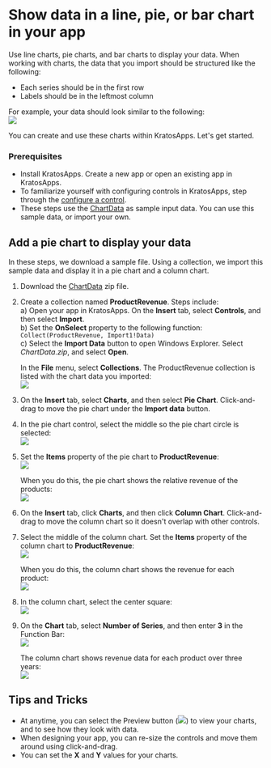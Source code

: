 <properties
	pageTitle="Create and add line charts, pie charts, and bar charts in KratosApps | Microsoft Azure"
	description="Create collections and add columns to existing collections"
	services=""
	documentationCenter=""
	authors="MandiOhlinger"
	manager="dwrede"
	editor=""/>

<tags
   ms.service="na"
   ms.devlang="na"
   ms.topic="article"
   ms.tgt_pltfrm="na"
   ms.workload="na" 
   ms.date="10/12/2015"
   ms.author="mandia"/>

# Show data in a line, pie, or bar chart in your app
Use line charts, pie charts, and bar charts to display your data. When working with charts, the data that you import should be structured like the following:

- Each series should be in the first row
- Labels should be in the leftmost column


For example, your data should look similar to the following:  
![][9]

You can create and use these charts within KratosApps. Let's get started.

### Prerequisites
- Install KratosApps. Create a new app or open an existing app in KratosApps.
- To familiarize yourself with configuring controls in KratosApps, step through the [configure a control](get-started-test-drive.md#configure-a-control).
- These steps use the [ChartData](https://gallery.technet.microsoft.com/Sample-data-for-Show-a-set-5933d4c7) as sample input data. You can use this sample data, or import your own.

## Add a pie chart to display your data
In these steps, we download a sample file. Using a collection, we import this sample data and display it in a pie chart and a column chart.

1. Download the [ChartData](https://gallery.technet.microsoft.com/Sample-data-for-Show-a-set-5933d4c7) zip file.
2. Create a collection named **ProductRevenue**. Steps include:  
	a) Open your app in KratosApps. On the **Insert** tab, select **Controls**, and then select **Import**.  
	b) Set the **OnSelect** property to the following function:  
```Collect(ProductRevenue, Import1!Data)```  
	c) Select the **Import Data** button to open Windows Explorer. Select *ChartData.zip*, and select **Open**.  

	In the **File** menu, select **Collections**. The ProductRevenue collection is listed with the chart data you imported:    
![][1]  


3. On the **Insert** tab, select **Charts**, and then select **Pie Chart**. Click-and-drag to move the pie chart under the **Import data** button. 
4. In the pie chart control, select the middle so the pie chart circle is selected:   
![][10]  
5. Set the **Items** property of the pie chart to **ProductRevenue**:  
![][2]  

	When you do this, the pie chart shows the relative revenue of the products:  
![][3]  
6. On the **Insert** tab, click **Charts**, and then click **Column Chart**. Click-and-drag to move the column chart so it doesn't overlap with other controls. 
7. Select the middle of the column chart. Set the **Items** property of the column chart to **ProductRevenue**:  
![][2]  

	When you do this, the column chart shows the revenue for each product:  
![][4]  
8. In the column chart, select the center square:  
![][5]  
9. On the **Chart** tab, select **Number of Series**, and then enter **3** in the Function Bar:  
![][6]  

	The column chart shows revenue data for each product over three years:  
![][7]  


## Tips and Tricks
- At anytime, you can select the Preview button (![][8]) to view your charts, and to see how they look with data.
- When designing your app, you can re-size the controls and move them around using click-and-drag.
- You can set the **X** and **Y** values for your charts.


[1]: ./media/use-line-pie-bar-chart/productrevenuecollection.png
[2]: ./media/use-line-pie-bar-chart/itemsexpression.png
[3]: ./media/use-line-pie-bar-chart/piechart.png
[4]: ./media/use-line-pie-bar-chart/columnchart.png
[5]: ./media/use-line-pie-bar-chart/columnchartseries.png
[6]: ./media/use-line-pie-bar-chart/columnchartseriesfunction.png
[7]: ./media/use-line-pie-bar-chart/columnchartthreeyears.png
[8]: ./media/use-line-pie-bar-chart/preview.png
[9]: ./media/use-line-pie-bar-chart/tableformat.png
[10]: ./media/use-line-pie-bar-chart/middlepiechart.png
